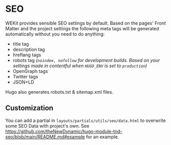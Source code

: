 # SEO

WEKit provides sensible SEO settings by default.
Based on the pages' Front Matter and the project settings the following meta tags will be generated automatically without you need to do anything:

- title tag
- description tag
- hreflang tags
- robots tag  *(`noindex, nofollow` for development builds. Based on your settings made in contentful when `HUGO_ENV` is set to `production`)*
- OpenGraph tags
- Twitter tags
- JSON+LD

Hugo also generates robots.txt & sitemap.xml files.

## Customization

You can add a partial in `layouts/partials/utils/seo/data.html` to overwrite some SEO Data with project's own.
See https://github.com/theNewDynamic/hugo-module-tnd-seo/blob/main/README.md#example for an example.

